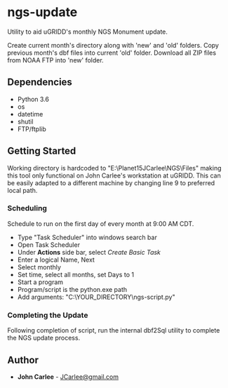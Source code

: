 # ngs-update

Utility to aid uGRIDD's monthly NGS Monument update.

Create current month's directory along with 'new' and 'old' folders. Copy previous month's dbf files into current 'old' folder. Download all ZIP files from NOAA FTP into 'new' folder.

## Dependencies
* Python 3.6
* os
* datetime
* shutil
* FTP/ftplib 

## Getting Started
Working directory is hardcoded to "E:\Planet15JCarlee\NGS\Files" making this tool only functional on John Carlee's workstation at uGRIDD. This can be easily adapted to a different machine by changing line 9 to preferred local path.

### Scheduling

Schedule to run on the first day of every month at 9:00 AM CDT.
* Type "Task Scheduler" into windows search bar
* Open Task Scheduler
* Under **Actions** side bar, select *Create Basic Task*
* Enter a logical Name, Next
* Select monthly
* Set time, select all months, set Days to 1
* Start a program
* Program/script is the python.exe path
* Add arguments: "C:\YOUR_DIRECTORY\ngs-script.py"

### Completing the Update

Following completion of script, run the internal dbf2Sql utility to complete the NGS update process.

## Author

* **John Carlee** - JCarlee@gmail.com
